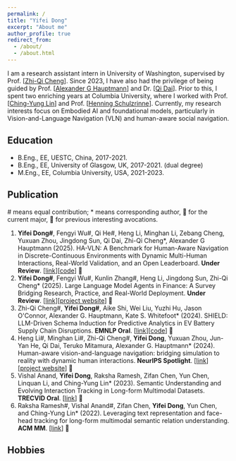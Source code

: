 ```yaml
---
permalink: /
title: "Yifei Dong"
excerpt: "About me"
author_profile: true
redirect_from: 
  - /about/
  - /about.html
---
```


I am a research assistant intern in University of Washington, supervised by Prof. [[Zhi-Qi Cheng](https://www.cs.cmu.edu/~zhiqic/)]. Since 2023, I have also had the privilege of being guided by Prof. [[Alexander G Hauptmann](https://scholar.google.com/citations?user=Py54GcEAAAAJ&hl=en)] and Dr. [[Qi Dai](https://daiqi1989.github.io/)]. Prior to this, I spent two enriching years at Columbia University, where I worked with Prof. [[Ching-Yung Lin](https://www.ee.columbia.edu/content/ching-yung-lin)] and Prof. [[Henning Schulzrinne](https://scholar.google.com/citations?user=6IHX8J4AAAAJ&hl=en)]. Currently, my research interests focus on Embodied AI and foundational models, particularly in Vision-and-Language Navigation (VLN) and human-aware social navigation.

## Education
- B.Eng., EE, UESTC, China, 2017-2021.
- B.Eng., EE, University of Glasgow, UK, 2017-2021. (dual degree)
- M.Eng., EE, Columbia University, USA, 2021-2023.


## Publication
\# means equal contribution; * means corresponding author, 🎈 for the current major, 🍭 for previous interesting avocations.

1. **Yifei Dong#**, Fengyi Wu#, Qi He#, Heng Li, Minghan Li, Zebang Cheng, Yuxuan Zhou, Jingdong Sun, Qi Dai, Zhi-Qi Cheng*, Alexander G Hauptmann (2025). HA-VLN: A Benchmark for Human-Aware Navigation in Discrete-Continuous Environments with Dynamic Multi-Human Interactions, Real-World Validation, and an Open Leaderboard. **Under Review**. [[link](https://arxiv.org/abs/2503.14229)][[code](https://github.com/F1y1113/HA-VLN)] 🎈
2. **Yifei Dong#**, Fengyi Wu#, Kunlin Zhang#, Heng Li, Jingdong Sun, Zhi-Qi Cheng* (2025). Large Language Model Agents in Finance: A Survey Bridging Research, Practice, and Real-World Deployment. **Under Review**. [[link](http://dx.doi.org/10.13140/RG.2.2.11817.51048)][[project website](https://f1y1113.github.io/fin_survey/)] 🎈
3. Zhi-Qi Cheng#, **Yifei Dong#**, Aike Shi, Wei Liu, Yuzhi Hu, Jason O'Connor, Alexander G. Hauptmann, Kate S. Whitefoot* (2024). SHIELD: LLM-Driven Schema Induction for Predictive Analytics in EV Battery Supply Chain Disruptions. **EMNLP Oral**. [[link](https://arxiv.org/abs/2408.05357)][[code](https://github.com/F1y1113/MFI)] 🎈
4. Heng Li#, Minghan Li#, Zhi-Qi Cheng#, **Yifei Dong**, Yuxuan Zhou, Jun-Yan He, Qi Dai, Teruko Mitamura, Alexander G. Hauptmann* (2024). Human-aware vision-and-language navigation: bridging simulation to reality with dynamic human interactions. **NeurIPS Spotlight**. [[link](https://ieeexplore.ieee.org/abstract/document/10156866)][[project website](https://github.com/fengyiwu98/4D_ISTD)] 🎈
5. Vishal Anand, **Yifei Dong**, Raksha Ramesh, Zifan Chen, Yun Chen, Linquan Li, and Ching-Yung Lin* (2023). Semantic Understanding and Evolving Interaction Tracking in Long-form Multimodal Datasets. **TRECVID Oral**. [[link](https://dl.acm.org/doi/10.1145/3503161.3551610)] 🍭
6. Raksha Ramesh#, Vishal Anand#, Zifan Chen, **Yifei Dong**, Yun Chen, and Ching-Yung Lin* (2022). Leveraging text representation and face-head tracking for long-form multimodal semantic relation understanding. **ACM MM**. [[link](https://dl.acm.org/doi/10.1145/3503161.3551610)] 🍭

## Hobbies


